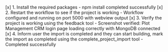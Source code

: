 [x] 1. Install the required packages - npm install completed successfully
[x] 2. Restart the workflow to see if the project is working - Workflow configured and running on port 5000 with webview output
[x] 3. Verify the project is working using the feedback tool - Screenshot verified: Plot Management CRM login page loading correctly with MongoDB connected
[x] 4. Inform user the import is completed and they can start building, mark the import as completed using the complete_project_import tool - Completed successfully